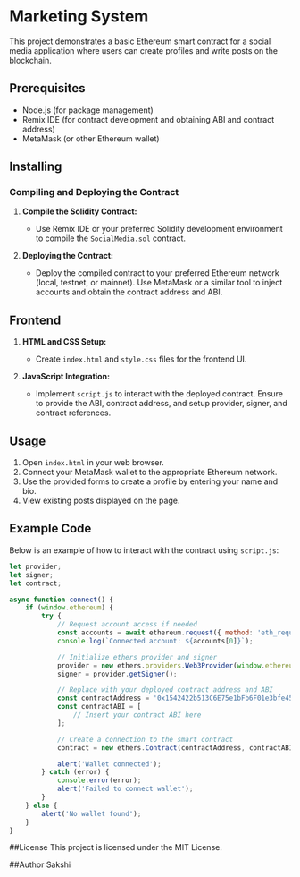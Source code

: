 # Marketing System

This project demonstrates a basic Ethereum smart contract for a social media application where users can create profiles and write posts on the blockchain.

## Prerequisites

- Node.js (for package management)
- Remix IDE (for contract development and obtaining ABI and contract address)
- MetaMask (or other Ethereum wallet)

## Installing

### Compiling and Deploying the Contract

1. **Compile the Solidity Contract:**
   - Use Remix IDE or your preferred Solidity development environment to compile the `SocialMedia.sol` contract.

2. **Deploying the Contract:**
   - Deploy the compiled contract to your preferred Ethereum network (local, testnet, or mainnet). Use MetaMask or a similar tool to inject accounts and obtain the contract address and ABI.

## Frontend

1. **HTML and CSS Setup:**
   - Create `index.html` and `style.css` files for the frontend UI.

2. **JavaScript Integration:**
   - Implement `script.js` to interact with the deployed contract. Ensure to provide the ABI, contract address, and setup provider, signer, and contract references.

## Usage

1. Open `index.html` in your web browser.
2. Connect your MetaMask wallet to the appropriate Ethereum network.
3. Use the provided forms to create a profile by entering your name and bio.
4. View existing posts displayed on the page.

## Example Code

Below is an example of how to interact with the contract using `script.js`:

```javascript
let provider;
let signer;
let contract;

async function connect() {
    if (window.ethereum) {
        try {
            // Request account access if needed
            const accounts = await ethereum.request({ method: 'eth_requestAccounts' });
            console.log(`Connected account: ${accounts[0]}`);

            // Initialize ethers provider and signer
            provider = new ethers.providers.Web3Provider(window.ethereum);
            signer = provider.getSigner();

            // Replace with your deployed contract address and ABI
            const contractAddress = '0x1542422b513C6E75e1bFb6F01e3bfe45b5B65019'; // Replace with your deployed contract address
            const contractABI = [
                // Insert your contract ABI here
            ];

            // Create a connection to the smart contract
            contract = new ethers.Contract(contractAddress, contractABI, signer);

            alert('Wallet connected');
        } catch (error) {
            console.error(error);
            alert('Failed to connect wallet');
        }
    } else {
        alert('No wallet found');
    }
}
```
##License
This project is licensed under the MIT License.

##Author
Sakshi
